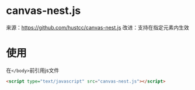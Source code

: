 # canvas-nest.js
来源：https://github.com/hustcc/canvas-nest.js  改进：支持在指定元素内生效
# 使用
在`</body>`前引用js文件
```html
<script type="text/javascript" src="canvas-nest.js"></script>
```
